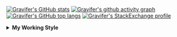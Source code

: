 <!--
**Gravifer/Gravifer** is a ✨ _special_ ✨ repository because its `README.md` (this file) appears on your GitHub profile.

Here are some ideas to get you started:

- 🔭 I’m currently working on ...
- 🌱 I’m currently learning ...
- 👯 I’m looking to collaborate on ...
- 🤔 I’m looking for help with ...
- 💬 Ask me about ...
- 📫 How to reach me: ...
- 😄 Pronouns: ...
- ⚡ Fun fact: ...
-->

<!-- ![Metrics](https://github.com/my-github-user/my-github-user/blob/main/github-metrics.svg) -->

<!-- [![Gravifer's GitHub Streak](https://github-readme-streak-stats.herokuapp.com/?user=Gravifer&theme=default&background=ffffff0a&border=00000000&stroke=80808080&currStreakNum=808080&sideNums=808080&sideLabels=808080&dates=808080)](https://github.com/DenverCoder1/github-readme-streak-stats) -->
<!-- [![Contribution Stats](https://github-contribution-stats.vercel.app/api/?username=Gravifer)](https://github.com/LordDashMe/github-contribution-stats/)  -->
[![Gravifer's GitHub stats](https://github-readme-stats.vercel.app/api?username=Gravifer&theme=default&bg_color=ffffff0a&text_color=808080&hide_border=true&show_icons=true&count_private=true)](https://github.com/anuraghazra/github-readme-stats)
[![Gravifer's github activity graph](https://activity-graph.herokuapp.com/graph?username=Gravifer&bg_color=ffffff0a&color=3080ed&line=5094f0&point=4d72f2&hide_border=true)](https://github.com/ashutosh00710/github-readme-activity-graph)
[![Gravifer's GitHub top langs](https://github-readme-stats.vercel.app/api/top-langs/?username=Gravifer&theme=default&bg_color=ffffff0a&text_color=808080&hide_border=true&show_icons=true&count_private=true&layout=compact)](https://github.com/anuraghazra/github-readme-stats)
[![Gravifer's StackExchange profile](https://stackexchange.com/users/flair/18316138.png?theme=clean)](https://mathematica.stackexchange.com/users/72025)
<!-- [![Visitors](https://visitor-badge.glitch.me/badge?page_id=Gravifer.Gravifer)](https://github.com/Gravifer/) -->
<!-- <div itemscope itemtype="https://schema.org/Person"><a itemprop="sameAs" content="https://orcid.org/0000-0003-0337-9274" href="https://orcid.org/0000-0003-0337-9274" target="orcid.widget" rel="me noopener noreferrer" style="vertical-align:top;"><img src="https://orcid.org/sites/default/files/images/orcid_16x16.png" style="width:1em;margin-right:.5em;" alt="ORCID iD icon">https://orcid.org/0000-0003-0337-9274</a></div> -->
<!-- [![Gravifer's ORCID id](https://img.shields.io/static/v1?label=ORCID&message=0000-0003-0337-9274&style=flat&logo=orcid7logoColor=white&color=a6ce39)](https://orcid.org/0000-0003-0337-9274) -->

<details>
  <summary>
    <strong>My Working Style</strong><!--<a href="https://wakatime.com/badge/github/Gravifer/Gravifer"><img src="https://wakatime.com/badge/github/Gravifer/Gravifer.svg" alt="time tracker"></a>-->
  </summary>

[![time tracker](https://wakatime.com/badge/github/Gravifer/Gravifer.svg)](https://wakatime.com/badge/github/Gravifer/Gravifer)
<!--START_SECTION:waka-->
![Profile Views](http://img.shields.io/badge/Profile%20Views-19-blue)

![Lines of code](https://img.shields.io/badge/From%20Hello%20World%20I%27ve%20Written-819961%20lines%20of%20code-blue)

**I'm an Early 🐤** 

```text
🌞 Morning    81 commits     ███░░░░░░░░░░░░░░░░░░░░░░   14.89% 
🌆 Daytime    261 commits    ████████████░░░░░░░░░░░░░   47.98% 
🌃 Evening    151 commits    ███████░░░░░░░░░░░░░░░░░░   27.76% 
🌙 Night      51 commits     ██░░░░░░░░░░░░░░░░░░░░░░░   9.38%

```


📊 **This Week I Spent My Time On** 

```text
💬 Programming Languages: 
Browsing                 18 hrs 40 mins      ███████████████░░░░░░░░░░   60.25% 
Other                    9 hrs 59 mins       ████████░░░░░░░░░░░░░░░░░   32.26% 
Julia                    1 hr 42 mins        █░░░░░░░░░░░░░░░░░░░░░░░░   5.49% 
JSON                     24 mins             ░░░░░░░░░░░░░░░░░░░░░░░░░   1.34% 
LaTeX                    11 mins             ░░░░░░░░░░░░░░░░░░░░░░░░░   0.6%

🔥 Editors: 
Browser                  26 hrs 36 mins      █████████████████████░░░░   85.83% 
VS Code                  2 hrs 8 mins        █░░░░░░░░░░░░░░░░░░░░░░░░   6.89% 
Powerpoint               2 hrs               █░░░░░░░░░░░░░░░░░░░░░░░░   6.46% 
Word                     15 mins             ░░░░░░░░░░░░░░░░░░░░░░░░░   0.82%

🐱‍💻 Projects: 
literature-reading       19 hrs 8 mins       ███████████████░░░░░░░░░░   61.75% 
CFD2021-G4-Projects      4 hrs 18 mins       ███░░░░░░░░░░░░░░░░░░░░░░   13.91% 
learning-mma             4 hrs 6 mins        ███░░░░░░░░░░░░░░░░░░░░░░   13.23% 
queue-sdp                1 hr 58 mins        █░░░░░░░░░░░░░░░░░░░░░░░░   6.36% 
Unknown Project          1 hr 28 mins        █░░░░░░░░░░░░░░░░░░░░░░░░   4.75%

💻 Operating System: 
Windows                  30 hrs 59 mins      █████████████████████████   100.0%

```

**I Mostly Code in Mathematica** 

```text
Mathematica              8 repos             ████████████░░░░░░░░░░░░░   50.0% 
TeX                      2 repos             ███░░░░░░░░░░░░░░░░░░░░░░   12.5% 
MATLAB                   2 repos             ███░░░░░░░░░░░░░░░░░░░░░░   12.5% 
Assembly                 1 repo              █░░░░░░░░░░░░░░░░░░░░░░░░   6.25% 
Python                   1 repo              █░░░░░░░░░░░░░░░░░░░░░░░░   6.25%

```



 Last Updated on 30/06/2021
<!--END_SECTION:waka-->
</details>
